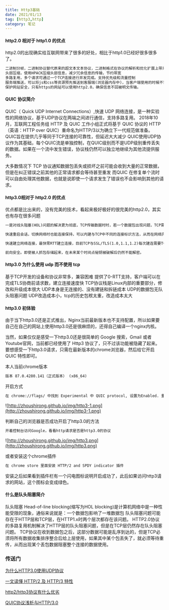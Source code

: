 ```yaml
---
title: Http3基础
date: 2021/01/13
tag: [http3,http]
category: 笔记
---
```


#### http2.0 相对于 http1.0 的优点
http2.0的出现确实给互联网带来了很多的好处，相比于http1.0已经好很多很多了。
```html
二进制分帧，二进制协议替代原来的超文本文本协议，二进制格式在协议的解析和优化扩展上带来更多的优势和可能
头部压缩，使用HPACK压缩头部信息，减少冗余信息的传输，节约带宽
多路复用，多个请求可通过一个TCP连接进行并发完成。支持优先级和流量控制
服务端推送，可以将js和css等资源预先推送到客服端(浏览器内存中)，当客户端使用的时候不需要重新拉取。
保护网站安全，只有https的网站可以使用http2.0，确保信息不回被明文传输。
```

#### QUIC 协议简介
QUIC（ Quick UDP Internet Connections）,快速 UDP 网络连接，是一种实验性的网络协议，基于UDP协议在两端之间进行通信，支持多路复用。
2018年10月，互联网工程任务组 HTTP 及 QUIC 工作小组正式将基于 QUIC 协议的 HTTP（英语：HTTP over QUIC）重命名为HTTP/3以为确立下一代规范做准备。
QUIC旨在提供几乎等同于TCP连接的可靠性，但延迟大大减少
QUIC使用UDP协议作为其基础，每个QUIC流是单独控制，在QUIC级别而不是UDP级别重传丢失的数据。如果在一个流中发生错误，协议栈仍然可以独立地继续为其他流提供服务。

大多数情况下 TCP 协议通知数据包丢失或损坏之前可能会收到大量的正常数据，但是在纠正错误之前其他的正常请求都会等待甚至重发
而QUIC 在修复单个流时可以自由处理其他数据，也就是说即使一个请求发生了错误也不会影响到其他的请求。


#### http3.0相对于 http2.0 的优点
优点都是比出来的，没有完美的技术，看起来极好极好的很完美的http2.0，其实也有存在很多问题
```html
一是对线头阻塞(HOL)问题的解决更为彻底，TCP传输数据时时，若一个数据包出现问题，TCP需要等待该包重传后，才能继续传输其它数据包，而QUIC基于UDP协议，一条链接上可以有多个流，当UDP数据包在出问题需要重传时，并不会对其他流的传输产生影响。同时还可以对关键包发送多次，从而解决队头阻塞问题。

快速重启会话，切换网络时也能连接保持，可以内建与TCP中不同的连接标识方法，从而在网络完成切换之后，恢复之前与服务器的连接

快速建立网络连接，最快零RTT建立连接，目前TCP与SSL/TLS(1.0,1.1,1.2)每次建连需要TCP三次握手+安全握手，需要4~5个RRT（RTT耗时包括三部分：往返传播时延、网络设备内排队时延、应用程序数据处理时延。），QUIC的 0RTT 对于第一次交互的客户端和服务端也是做不到的。

前向安全。即使被人抓包存储起来，在未来某个时间点秘钥被破解后仍然不能解密。
```

#### http3.0 为什么使用 udp 而不使用 tcp
基于TCP开发的设备和协议非常多，兼容困难
提供了0-RTT支持，客户端可以在完成TLS协商前请求数，建立连接速度快
TCP协议栈是Linux内部的重要部分，修改和升级成本很大
UDP本身是无连接的、没有建链和拆链成本
UDP的数据包无队头阻塞问题
UDP改造成本小，tcp的历史包袱太重，改造成本太大
#### http3.0 初体验
由于当下http3.0还是正式推出，Nginx当前最新版本也不支持配置，所以如果要自己在自己的网站上使用http3.0还是很麻烦的，还得自己编译一个nginx内核。

当然，如果仅仅是感受一下http3.0还是很简单的
Google 搜索，Gmail 或者 Youtube官网，当前都已经使用了 Http3 协议了，只不过该功能被隐藏了起来。
要想感受一下http3.0请求，只需在最新版本的chrome浏览器，然后给它开启 QUIC 特性即可。

本人当前chrome版本
```html
版本 87.0.4280.141（正式版本） (x86_64) 
```
开启方式
```html
在 chrome://flags/ 中找到 Experimental 中 QUIC protocol, 设置为Enabled. 重启浏览器生效
```
![http://zhoushirong.github.io/img/http3-1.png](http://zhoushirong.github.io/img/http3-1.png)

判断自己的浏览器是否成功开启了http3.0的方法
```html
开着控制台访问Google，看看http请求是否是http3.0的协议
```
![http://zhoushirong.github.io/img/http3.png](http://zhoushirong.github.io/img/http3.png)

或者安装这个chrome插件
```html
在 chrome store 里面安装 HTTP/2 and SPDY indicator 插件
```
安装之后如果看到插件栏有一个闪电图标说明开启成功了，此后如果访问http3请求的网站，这个图标会变成绿色。



#### 什么是队头阻塞简介
队头阻塞 Head-of-line blocking(缩写为HOL blocking)是计算机网络中是一种性能受限的现象，通俗来说就是：一个数据包影响了一堆数据包
队头阻塞问题可能存在于HTTP层和TCP层，在HTTP1.x时两个层次都存在该问题。
HTTP2.0协议的多路复用机制解决了HTTP层的队头阻塞问题，但是在TCP层仍然存在队头阻塞问题。
TCP协议在收到数据包之后，这部分数据可能是乱序到达的，但是TCP必须将所有数据收集排序整合后给上层使用，如果其中某个包丢失了，就必须等待重传，从而出现某个丢包数据阻塞整个连接的数据使用。

### 传送门
[为什么HTTP3.0使用UDP协议](https://network.51cto.com/art/202009/625999.htm)

[一文读懂 HTTP/2 及 HTTP/3 特性](https://blog.fundebug.com/2019/03/07/understand-http2-and-http3/)

[http2/http3协议有什么优劣](https://github.com/LuckyWinty/fe-weekly-questions/issues/3)

[QUIC协议浅析与HTTP/3.0](https://www.jianshu.com/p/bb3eeb36b479)
